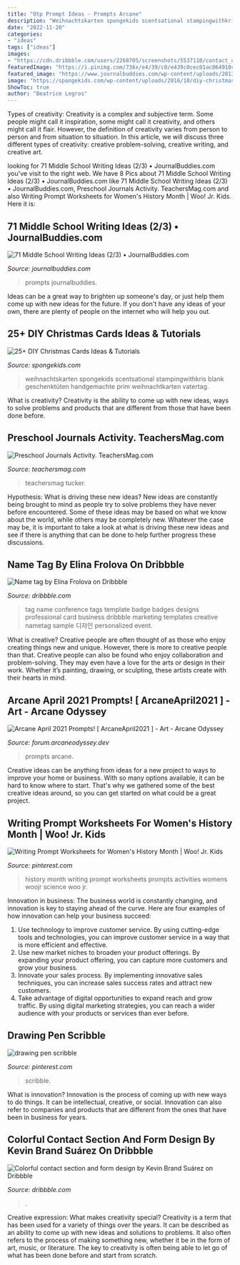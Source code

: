 ```yaml
---
title: "Otp Prompt Ideas - Prompts Arcane"
description: "Weihnachtskarten spongekids scentsational stampingwithkris blank geschenktüten handgemachte prim weihnachtkarten vatertag"
date: "2022-11-20"
categories:
- "ideas"
tags: ["ideas"]
images:
- "https://cdn.dribbble.com/users/2268705/screenshots/5537110/contact_design.jpg"
featuredImage: "https://i.pinimg.com/736x/e4/39/c0/e439c0cec01ac864910cd04526b08604.jpg"
featured_image: "https://www.journalbuddies.com/wp-content/uploads/2013/10/Middle-School-Writing-Ideas-LP.jpg"
image: "https://spongekids.com/wp-content/uploads/2016/10/diy-christmas-cards/4-diy-christmas-cards.jpg"
ShowToc: true
author: "Beatrice Legros"
---
```



Types of creativity:
Creativity is a complex and subjective term. Some people might call it inspiration, some might call it creativity, and others might call it flair. However, the definition of creativity varies from person to person and from situation to situation. In this article, we will discuss three different types of creativity: creative problem-solving, creative writing, and creative art.

	

		
looking for 71 Middle School Writing Ideas (2/3) • JournalBuddies.com you've visit to the right web. We have 8 Pics about 71 Middle School Writing Ideas (2/3) • JournalBuddies.com like 71 Middle School Writing Ideas (2/3) • JournalBuddies.com, Preschool Journals Activity. TeachersMag.com and also Writing Prompt Worksheets for Women&#039;s History Month | Woo! Jr. Kids. Here it is:
		
    
## 71 Middle School Writing Ideas (2/3) • JournalBuddies.com

<img loading=lazy src="https://www.journalbuddies.com/wp-content/uploads/2013/10/Middle-School-Writing-Ideas-LP.jpg" onerror="this.onerror=null;this.src='https://tse1.mm.bing.net/th?id=OIP.pdx_b6vVMZ16jr7FZ0Lw1wHaPj&amp;pid=15.1';" alt="71 Middle School Writing Ideas (2/3) • JournalBuddies.com">

_Source: journalbuddies.com_

>prompts journalbuddies. 

	

Ideas can be a great way to brighten up someone's day, or just help them come up with new ideas for the future. If you don't have any ideas of your own, there are plenty of people on the internet who will help you out.

    
## 25+ DIY Christmas Cards Ideas &amp; Tutorials

<img loading=lazy src="https://spongekids.com/wp-content/uploads/2016/10/diy-christmas-cards/4-diy-christmas-cards.jpg" onerror="this.onerror=null;this.src='https://tse4.mm.bing.net/th?id=OIP.Eaq7rt0qODG1Xpko_NNhHwHaKA&amp;pid=15.1';" alt="25+ DIY Christmas Cards Ideas &amp; Tutorials">

_Source: spongekids.com_

>weihnachtskarten spongekids scentsational stampingwithkris blank geschenktüten handgemachte prim weihnachtkarten vatertag. 

	

What is creativity?
Creativity is the ability to come up with new ideas, ways to solve problems and products that are different from those that have been done before.

    
## Preschool Journals Activity. TeachersMag.com

<img loading=lazy src="http://teachersmag.com/wp-content/uploads/2020/01/Journals3.jpg" onerror="this.onerror=null;this.src='https://tse3.mm.bing.net/th?id=OIP.cyd8zOSF7iRum4ESLjYNaQHaJ4&amp;pid=15.1';" alt="Preschool Journals Activity. TeachersMag.com">

_Source: teachersmag.com_

>teachersmag tucker. 

	

Hypothesis: What is driving these new ideas?
New ideas are constantly being brought to mind as people try to solve problems they have never before encountered. Some of these ideas may be based on what we know about the world, while others may be completely new. Whatever the case may be, it is important to take a look at what is driving these new ideas and see if there is anything that can be done to help further progress these discussions.

    
## Name Tag By Elina Frolova On Dribbble

<img loading=lazy src="https://cdn.dribbble.com/users/95337/screenshots/2841760/dribb.jpg" onerror="this.onerror=null;this.src='https://tse2.mm.bing.net/th?id=OIP.aTsWqX_HoBCpbgH8dNlSDQHaFj&amp;pid=15.1';" alt="Name tag by Elina Frolova on Dribbble">

_Source: dribbble.com_

>tag name conference tags template badge badges designs professional card business dribbble marketing templates creative nametag sample 디자인 personalized event. 

	

What is creative?
Creative people are often thought of as those who enjoy creating things new and unique. However, there is more to creative people than that. Creative people can also be found who enjoy collaboration and problem-solving. They may even have a love for the arts or design in their work. Whether it’s painting, drawing, or sculpting, these artists create with their hearts in mind.

    
## Arcane April 2021 Prompts! [ ArcaneApril2021 ] - Art - Arcane Odyssey

<img loading=lazy src="https://forum.arcaneodyssey.dev/uploads/default/optimized/3X/5/5/55a80e544a2321aa9f6d3cd3bb8fb81e458a5cc3_2_723x1024.png" onerror="this.onerror=null;this.src='https://tse4.mm.bing.net/th?id=OIP.MCPLhWaU863NbWeg8v57bQHaKf&amp;pid=15.1';" alt="Arcane April 2021 Prompts! [ ArcaneApril2021 ] - Art - Arcane Odyssey">

_Source: forum.arcaneodyssey.dev_

>prompts arcane. 

	

Creative ideas can be anything from ideas for a new project to ways to improve your home or business. With so many options available, it can be hard to know where to start. That's why we gathered some of the best creative ideas around, so you can get started on what could be a great project.

    
## Writing Prompt Worksheets For Women&#039;s History Month | Woo! Jr. Kids

<img loading=lazy src="https://i.pinimg.com/736x/53/e5/03/53e50324ef5e6886622fd11bc08d9ef3.jpg" onerror="this.onerror=null;this.src='https://tse1.mm.bing.net/th?id=OIP.Q7VPhambzputglAVEHERFAAAAA&amp;pid=15.1';" alt="Writing Prompt Worksheets for Women&#039;s History Month | Woo! Jr. Kids">

_Source: pinterest.com_

>history month writing prompt worksheets prompts activities womens woojr science woo jr. 

	

Innovation in business:
The business world is constantly changing, and innovation is key to staying ahead of the curve. Here are four examples of how innovation can help your business succeed: 
1. Use technology to improve customer service. By using cutting-edge tools and technologies, you can improve customer service in a way that is more efficient and effective.
2. Use new market niches to broaden your product offerings. By expanding your product offering, you can capture more customers and grow your business. 
3. Innovate your sales process. By implementing innovative sales techniques, you can increase sales success rates and attract new customers. 
4. Take advantage of digital opportunities to expand reach and grow traffic. By using digital marketing strategies, you can reach a wider audience with your products or services than ever before.

    
## Drawing Pen Scribble

<img loading=lazy src="https://i.pinimg.com/736x/e4/39/c0/e439c0cec01ac864910cd04526b08604.jpg" onerror="this.onerror=null;this.src='https://tse1.mm.bing.net/th?id=OIP.1LxgD85_2z9y83045N4v5gHaKB&amp;pid=15.1';" alt="drawing pen scribble">

_Source: pinterest.com_

>scribble. 

	

What is innovation?
Innovation is the process of coming up with new ways to do things. It can be intellectual, creative, or social. Innovation can also refer to companies and products that are different from the ones that have been in business for years.

    
## Colorful Contact Section And Form Design By Kevin Brand Suárez On Dribbble

<img loading=lazy src="https://cdn.dribbble.com/users/2268705/screenshots/5537110/contact_design.jpg" onerror="this.onerror=null;this.src='https://tse3.mm.bing.net/th?id=OIP.afGGb9tPNFsXrh8EyIX60wHaFj&amp;pid=15.1';" alt="Colorful contact section and form design by Kevin Brand Suárez on Dribbble">

_Source: dribbble.com_

>. 

	

Creative expression: What makes creativity special?
Creativity is a term that has been used for a variety of things over the years. It can be described as an ability to come up with new ideas and solutions to problems. It also often refers to the process of making something new, whether it be in the form of art, music, or literature. The key to creativity is often being able to let go of what has been done before and start from scratch.


